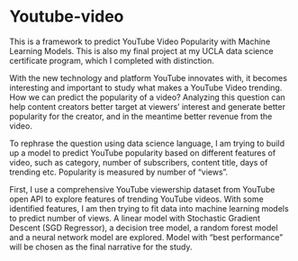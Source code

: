 # Youtube-video

This is a framework to predict YouTube Video Popularity with Machine Learning Models. This is also my final project at my UCLA data science certificate program, which I completed with distinction.

With the new technology and platform YouTube innovates with, it becomes interesting and important to study what makes a YouTube Video trending. 
How we can predict the popularity of a video? Analyzing this question can help content creators better target at viewers’ interest and generate better popularity 
for the creator, and in the meantime better revenue from the video.

To rephrase the question using data science language, I am trying to build up a model to predict YouTube popularity based on different features of video, such as category, number of subscribers, content title, days of trending etc. Popularity is measured by number of “views”.

First, I use a comprehensive YouTube viewership dataset from YouTube open API to explore features of trending YouTube videos. With some identified features, I am then trying to fit data into machine learning models to predict number of views. A linear model with Stochastic Gradient Descent (SGD Regressor), a decision tree model, a random forest model and a neural network model are explored. Model with “best performance” will be chosen as the final narrative for the study.


